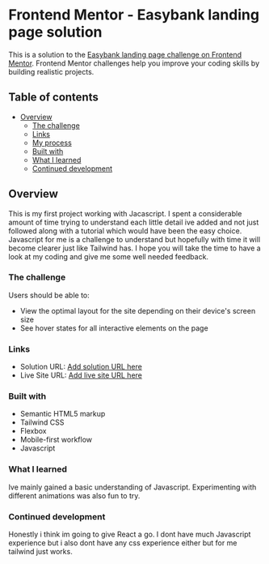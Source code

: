 # Frontend Mentor - Easybank landing page solution

This is a solution to the [Easybank landing page challenge on Frontend Mentor](https://www.frontendmentor.io/challenges/easybank-landing-page-WaUhkoDN). Frontend Mentor challenges help you improve your coding skills by building realistic projects.

## Table of contents

- [Overview](#overview)
  - [The challenge](#the-challenge)
  - [Links](#links)
  - [My process](#my-process)
  - [Built with](#built-with)
  - [What I learned](#what-i-learned)
  - [Continued development](#continued-development)

## Overview

This is my first project working with Jacascript. I spent a considerable amount of time trying to understand each little detail ive added and not just followed along with a tutorial which would have been the easy choice. Javascript for me is a challenge to understand but hopefully with time it will become clearer just like Tailwind has. I hope you will take the time to have a look at my coding and give me some well needed feedback.

### The challenge

Users should be able to:

- View the optimal layout for the site depending on their device's screen size
- See hover states for all interactive elements on the page

### Links

- Solution URL: [Add solution URL here](https://your-solution-url.com)
- Live Site URL: [Add live site URL here](https://your-live-site-url.com)

### Built with

- Semantic HTML5 markup
- Tailwind CSS
- Flexbox
- Mobile-first workflow
- Javascript

### What I learned

Ive mainly gained a basic understanding of Javascript. Experimenting with different animations was also fun to try.

### Continued development

Honestly i think im going to give React a go. I dont have much Javascript experience but i also dont have any css experience either but for me tailwind just works.
